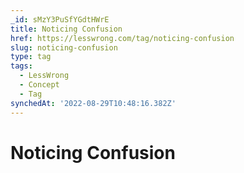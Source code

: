 ```yaml
---
_id: sMzY3PuSfYGdtHWrE
title: Noticing Confusion
href: https://lesswrong.com/tag/noticing-confusion
slug: noticing-confusion
type: tag
tags:
  - LessWrong
  - Concept
  - Tag
synchedAt: '2022-08-29T10:48:16.382Z'
---
```

# Noticing Confusion

